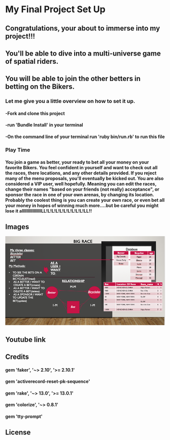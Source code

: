 # My Final Project Set Up

## Congratulations, your about to immerse into my project!!!
## You'll be able to dive into a multi-universe game of spatial riders.
## You will be able to join the other betters in betting on the Bikers.

### Let me give you a little overview on how to set it up.

#### -Fork and clone this project
#### -run 'Bundle Install' in your terminal
#### -On the command line of your terminal run 'ruby bin/run.rb' to run this file


### Play Time

#### You join a game as better, your ready to bet all your money on your favorite Bikers. You feel confident in yourself and want to check out all the races, there locations, and any other details provided. If you reject many of the menu proposals, you'll eventually be kicked out. You are also considered a VIP user, well hopefully. Meaning you can edit the races, change their names "based on your friends (not really) acceptance", or sponsor the race in one of your own arenas, by changing its location. Probably the coolest thing is you can create your own race, or even bet all your money in hopes of winning much more....but be careful you might lose it allllllllllllllllLL!L!L!L!L!L!L!L!L!L!LL!!
####
####
####

## Images
 
 ![alt text](https://github.com/davidka7/ruby-project-guidelines-seattle-web-012720/blob/master/Screen%20Shot%202020-02-13%20at%202.38.20%20PM.png)
## Youtube link

## Credits

#### gem 'faker', '~> 2.10', '>= 2.10.1'
#### gem 'activerecord-reset-pk-sequence'
#### gem 'rake', '~> 13.0', '>= 13.0.1'

#### gem 'colorize', '~> 0.8.1'
#### gem 'tty-prompt'




## License

